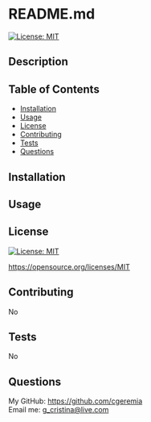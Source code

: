 # README.md
  
  [![License: MIT](https://img.shields.io/badge/License-MIT-yellow.svg)](https://opensource.org/licenses/MIT)

  ## Description

 

  ## Table of Contents

  * [Installation](#installation)
  * [Usage](#usage)
  * [License](#license)
  * [Contributing](#contributing)
  * [Tests](#tests)
  * [Questions](#questions)

  ## Installation

 
  ## Usage



  ## License

  [![License: MIT](https://img.shields.io/badge/License-MIT-yellow.svg)](https://opensource.org/licenses/MIT)
  
  https://opensource.org/licenses/MIT 
    

  ## Contributing
No
  
  ## Tests
 No

  ## Questions
  My GitHub: https://github.com/cgeremia <br>
  Email me: g_cristina@live.com
  
  
  